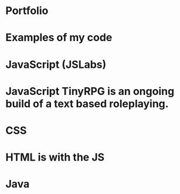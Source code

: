 # Portfolio
# Examples of my code
# JavaScript (JSLabs)
# JavaScript TinyRPG is an ongoing build of a text based roleplaying.
# CSS
# HTML is with the JS
# Java
